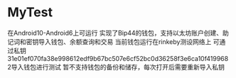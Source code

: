 # MyTest
在Android10-Android6上可运行
实现了Bip44的钱包，支持以太坊账户创建、助记词和密钥导入钱包、余额查询和交易
当前钱包运行在rinkeby测设网络上
可通过私钥31e01ef070fa38e998612edf9b67bc507e6cf52bc0d36258f3e6ca10f4199682导入钱包进行测试
暂不支持钱包的备份和储存，每次打开后需要重新导入私钥
